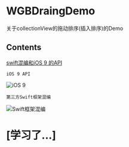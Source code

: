 # WGBDraingDemo
关于collectionView的拖动排序(插入排序)的Demo



## Contents

[swift混编和iOS 9 的API](#swift)

~~~objc
iOS 9 API
~~~
![iOS 9](https://github.com/WangGuibin/WGBDraingDemo/blob/master/拖动排序collectionView/1212.gif)

~~~objc
第三方Swift框架混编
~~~

![Swift框架混编](https://github.com/WangGuibin/WGBDraingDemo/blob/master/拖动排序collectionView/12134.gif)
# <a id="swift"></a>[学习了...]


